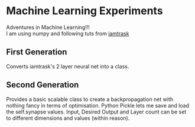 # Machine Learning Experiments
Adventures in Machine Learning!!!
<br>
I am using numpy and following tuts from [iamtrask](http://iamtrask.github.io/)
<br>
## First Generation
Converts iamtrask's 2 layer neural net into a class.
## Second Generation
Provides a basic scalable class to create a backpropagation net with nothing fancy in terms of optimisation. Python Pickle lets me save and load the self.synapse values. Input, Desired Output and Layer count can be set to different dimensions and values (within reason).
